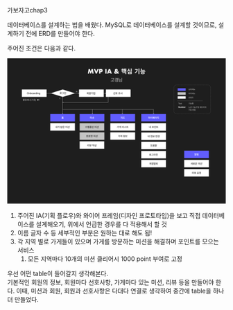 가보자고chap3   
  
  데이터베이스를 설계하는 법을 배웠다.
  MySQL로 데이터베이스를 설계할 것이므로, 설계하기 전에 ERD를 만들어야 한다.  

  주어진 조건은 다음과 같다.


![undefined](missionPicture.png)

  1. 주어진 IA(기획 플로우)와 와이어 프레임(디자인 프로토타입)을 보고 직접 데이터베이스를 설계해오기, 위에서 언급한 경우를 다 적용해서 할 것
  2. 이름 글자 수 등 세부적인 부분은 원하는 대로 해도 됨!
  3. 각 지역 별로 가게들이 있으며 가게를 방문하는 미션을 해결하며 포인트를 모으는 서비스
      1. 모든 지역마다 10개의 미션 클리어시 1000 point 부여로 고정   

우선 어떤 table이 들어갈지 생각해본다.  
기본적인 회원의 정보, 회원마다 선호사항, 가게마다 있는 미션, 리뷰 등을 만들어야 한다. 이때, 미션과 회원, 회원과 선호사항은 다대다 연결로 생각하여 중간에 table을 하나 더 만들었다.